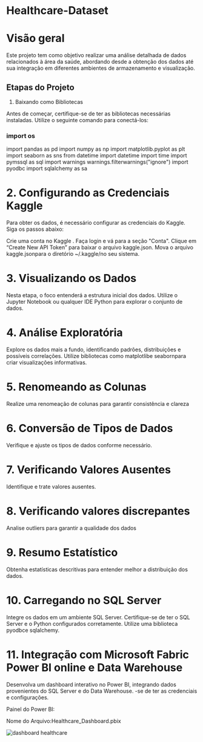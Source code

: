 # Healthcare-Dataset



# Visão geral

Este projeto tem como objetivo realizar uma análise detalhada de dados relacionados à área da saúde, abordando desde a obtenção dos dados até sua integração em diferentes ambientes de armazenamento e visualização.

## Etapas do Projeto
1. Baixando como Bibliotecas

Antes de começar, certifique-se de ter as bibliotecas necessárias instaladas. Utilize o seguinte comando para conectá-los:

### import os
import pandas as pd
import numpy as np
import matplotlib.pyplot as plt
import seaborn as sns
from datetime import datetime
import time
import pymssql as sql
import warnings
warnings.filterwarnings("ignore")
import pyodbc
import sqlalchemy as sa 

# 2. Configurando as  Credenciais Kaggle

Para obter os dados, é necessário configurar as credenciais do Kaggle. Siga os passos abaixo:

Crie uma conta no Kaggle .
Faça login e vá para a seção "Conta".
Clique em “Create New API Token” para baixar o arquivo kaggle.json.
Mova o arquivo kaggle.jsonpara o diretório ~/.kaggle/no seu sistema.

# 3. Visualizando os Dados

Nesta etapa, o foco entenderá a estrutura inicial dos dados. Utilize o Jupyter Notebook ou qualquer IDE Python para explorar o conjunto de dados.

# 4. Análise Exploratória

Explore os dados mais a fundo, identificando padrões, distribuições e possíveis correlações. Utilize bibliotecas como matplotlibe seabornpara criar visualizações informativas.

# 5. Renomeando as Colunas

Realize uma renomeação de colunas para garantir consistência e clareza

# 6. Conversão de Tipos de Dados

Verifique e ajuste os tipos de dados conforme necessário.

# 7. Verificando Valores Ausentes

Identifique e trate valores ausentes.

# 8. Verificando valores discrepantes

Analise outliers para garantir a qualidade dos dados

# 9. Resumo Estatístico

Obtenha estatísticas descritivas para entender melhor a distribuição dos dados.

# 10. Carregando no SQL Server

Integre os dados em um ambiente SQL Server. Certifique-se de ter o SQL Server e o Python configurados corretamente. Utilize uma biblioteca pyodbce sqlalchemy.



# 11. Integração com Microsoft Fabric Power BI online e Data Warehouse

Desenvolva um dashboard interativo no Power BI, integrando dados provenientes do SQL Server e do Data Warehouse. -se de ter as credenciais e configurações.

Painel do Power BI:

Nome do Arquivo:Healthcare_Dashboard.pbix



![dashboard healthcare](https://previews.dropbox.com/p/thumb/ACFpCnW8Y2m4IMNoMDo90LjlGpxQ7eaAHuF9qpK1tt8vPfQoNbzOtq630MywdzJ4SG2vXCPS42lU-Eg2og2-SMupzZRMHuxohxkydvQAaUj8ItUaezOm8-fxscu3kXQJnf7kuCfPRkiHWVQKDM8Nsbc3r5eC-NrGb9BS6_CeD44eaasJcxaJ_74kUhhEGcinw73W6tTS_x3HXrRg3QdlIzxPDyc5kz7F7iEWG8rmMyB_aoaw3xxft1PqsVGUICWfSvjkL20N3bUu4ZIDPsnHEIY5dA3D3u6P6FBEgviOp8rm7eO38Qeft1NJcJpcn5YNiYNDf1Q3-2YF6VB-cjVdWc6t/p.jpeg)






